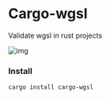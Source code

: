 # Cargo-wgsl

Validate wgsl in rust projects

![img](https://i.imgur.com/mWmNZYS.png)


### Install
```bash
cargo install cargo-wgsl
```

